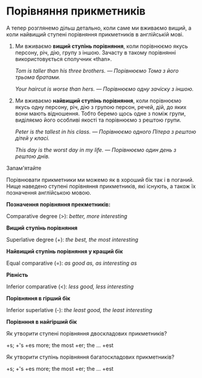# Порiвняння прикметникiв

<p>А тепер розглянемо дільш детально, коли саме ми вживаємо вищий, а коли найвищий ступені порівняння прикметників в англійській мові.</p>

<ol>
<li>Ми вживаємо <b>вищий ступінь порівняння</b>, коли порівнюємо якусь  персону, річ, дію, групу з іншою. Зачасту в такому порівнянні використовується сполучник «than».</li>
<p><i>Tom is taller than his three brothers. — Порівнюємо Тома з його трьома братами.</i></p>
<p><i>Your haircut is worse than hers. — Порівнюємо одну зачіску з іншою.</i></p>
<li>Ми вживаємо <b>найвищий ступінь порівняння</b>, коли порівнюємо якусь одну  персону, річ, дію з групою персон, речей, дій, до яких вони мають відношення. Тобто беремо щось одне з поміж групи, виділяємо його особливі якості та порівнюємо з рештою групи.</li>
<p><i>Peter is the tallest in his class. — Порівнюємо одного Пітера з рештою дітей у класі.</i></p>
<p><i>This day is the worst day in my life. — Порівнюємо один день з рештою днів.</i></p>
</ol>

<div class="space">
<div class="alg-wrap">
<span class="alg">Запам'ятайте</span>
<div class="alg-text">
<p>Порівнювати прикметники ми можемо як в хороший бік так і в поганий. Нище наведено ступені порівняння прикметників, які існують, а також їх позначення англійською мовою.</p>
<p><b>Позначення порівняння прекметників:</b></p>
<p>Comparative degree (>): <i>better, more interesting</i></p>
<p><b>Вищий ступінь порівняння</b></p>
<p>Superlative degree (+): <i>the best, the most interesting</i></p>
<p><b>Найвищий ступінь порівняння у кращий бік</b></p>
<p>Equal comparative (=): <i>as good as, as interesting as</i></p>
<p><b>Рівність</b></p>
<p>Inferior comparative (<): <i>less good, less interesting</i></p>
<p><b>Порівняння в гірший бік</b></p>
<p>Inferior superlative (-): <i>the least good, the least interesting</i></p>
<p><b>Порівнння в найгірший бік</b></p>
</div>
</div>
</div>

<quiz correctLabel="correct" incorrectLabel="incorrect" checkLabel="check">
    <question text="">
        <p>Як утворити ступені порівняння двоскладових прикметників?</p>
        <answer>+s; +'s</answer>
        <answer>+es</answer>
        <answer>more; the most</answer>
        <answer correct>+er; the ... +est</answer>
    </question>
    <question text="">
        <p>Як утворити ступінь порівняння багатоскладових прикметників?</p>
        <answer>+s; +'s</answer>
        <answer>+es</answer>
        <answer correct>more; the most</answer>
        <answer>+er; the ... +est</answer>
    </question>
</quiz>